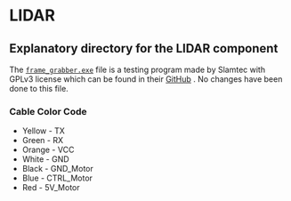 # LIDAR
## Explanatory directory for the LIDAR component

The [`frame_grabber.exe`](frame_grabber.exe) file is a testing program made by Slamtec with GPLv3 license which can be found in their [GitHub](https://github.com/Slamtec/rplidar_sdk) . No changes have been done to this file.

### Cable Color Code
- Yellow - TX
- Green - RX
- Orange - VCC
- White - GND
- Black - GND_Motor
- Blue - CTRL_Motor
- Red - 5V_Motor